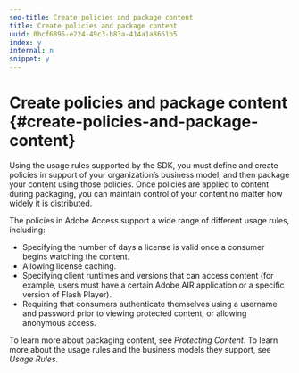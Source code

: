 ```yaml
---
seo-title: Create policies and package content
title: Create policies and package content
uuid: 0bcf6895-e224-49c3-b83a-414a1a8661b5
index: y
internal: n
snippet: y
---
```


# Create policies and package content {#create-policies-and-package-content}

Using the usage rules supported by the SDK, you must define and create policies in support of your organization’s business model, and then package your content using those policies. Once policies are applied to content during packaging, you can maintain control of your content no matter how widely it is distributed.

The policies in Adobe Access support a wide range of different usage rules, including:

* Specifying the number of days a license is valid once a consumer begins watching the content. 
* Allowing license caching. 
* Specifying client runtimes and versions that can access content (for example, users must have a certain Adobe AIR application or a specific version of Flash Player). 
* Requiring that consumers authenticate themselves using a username and password prior to viewing protected content, or allowing anonymous access.

To learn more about packaging content, see *Protecting Content*. To learn more about the usage rules and the business models they support, see *Usage Rules*. 
